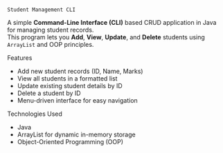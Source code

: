                                                                      Student Management CLI

  A simple **Command-Line Interface (CLI)** based CRUD application in Java for managing student records.  
  This program lets you **Add**, **View**, **Update**, and **Delete** students using `ArrayList` and OOP principles.

 Features
  - Add new student records (ID, Name, Marks)
  - View all students in a formatted list
  - Update existing student details by ID
  - Delete a student by ID
  - Menu-driven interface for easy navigation
 
 Technologies Used
  - Java
  - ArrayList for dynamic in-memory storage
  - Object-Oriented Programming (OOP)
